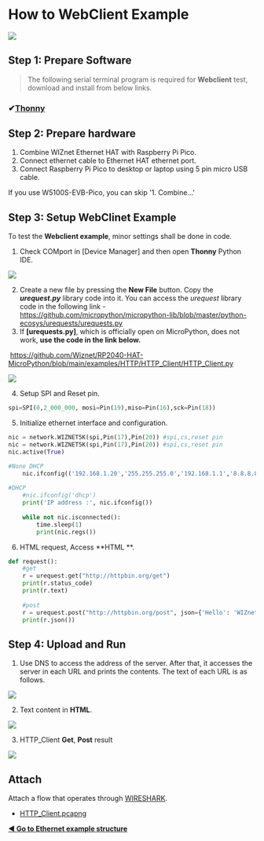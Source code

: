 # How to WebClient Example

![][link-http]


## Step 1: Prepare Software

> The following serial terminal program is required for **Webclient** test, download and install from below links.

### &#10004;[**Thonny**][link-thonny]




## Step 2: Prepare hardware

1. Combine WIZnet Ethernet HAT with Raspberry Pi Pico.
2. Connect ethernet cable to Ethernet HAT ethernet port.
3. Connect Raspberry Pi Pico to desktop or laptop using 5 pin micro USB cable.



If you use W5100S-EVB-Pico, you can skip '1. Combine...'



## Step 3: Setup WebClinet Example

To test the **Webclient example**, minor settings shall be done in code.

1. Check COMport in [Device Manager] and then open **Thonny** Python IDE.

![][link-thonny_http]

2. Create a new file by pressing the **New File** button. Copy the ***urequest.py*** library code into it. You can access the *urequest* library code in the following link - https://github.com/micropython/micropython-lib/blob/master/python-ecosys/urequests/urequests.py
2. If **[urequests.py]**, which is officially open on MicroPython, does not work, **use the code in the link below.**

​		https://github.com/Wiznet/RP2040-HAT-MicroPython/blob/main/examples/HTTP/HTTP_Client/HTTP_Client.py



![][link-request_lib]

4. Setup SPI and Reset pin.

```python
spi=SPI(0,2_000_000, mosi=Pin(19),miso=Pin(16),sck=Pin(18))
```

5. Initialize ethernet interface and configuration.

```python
nic = network.WIZNET5K(spi,Pin(17),Pin(20)) #spi,cs,reset pin
nic = network.WIZNET5K(spi,Pin(17),Pin(20)) #spi,cs,reset pin
nic.active(True)

#None DHCP
    nic.ifconfig(('192.168.1.20','255.255.255.0','192.168.1.1','8.8.8.8'))
    
#DHCP
    #nic.ifconfig('dhcp')
    print('IP address :', nic.ifconfig())
    
    while not nic.isconnected():
        time.sleep(1)
        print(nic.regs())
```

6. HTML request, Access **HTML **.

```python
def request():
    #get
    r = urequest.get("http://httpbin.org/get")
    print(r.status_code)
    print(r.text)
    
    #post
    r = urequest.post("http://httpbin.org/post", json={'Hello': 'WIZnet'})
    print(r.json())
```



## Step 4: Upload and Run

1. Use DNS to access the address of the server. After that, it accesses the server in each URL and prints the contents. The text of each URL is as follows.

![][link-webclient_1]

2. Text content in **HTML**.

![][link-webclient_2]

3. HTTP_Client **Get**, **Post** result

![][link-webclient_3]



## Attach

Attach a flow that operates through [WIRESHARK][link-wireshark].

- [HTTP_Client.pcapng](https://github.com/Wiznet/RP2040-HAT-MicroPython/tree/main/example/HTTP/HTTP_Client)



 [**◀ Go to Ethernet example structure**](#ethernet_example_structure)





<!--
Link
-->

[link-thonny]: https://thonny.org/

[link-wireshark]: https://www.wireshark.org/#download



[link-http]: https://github.com/Wiznet/RP2040-HAT-MicroPython/blob/main/static/images/HTTP/HTTP.png
[link-thonny_http]: https://github.com/Wiznet/RP2040-HAT-MicroPython/blob/main/static/images/HTTP/Thonny_conf_1.png
[link-request_lib]: https://github.com/Wiznet/RP2040-HAT-MicroPython/blob/main/static/images/HTTP/webclient_request.png
[link-webclient_1]: https://github.com/Wiznet/RP2040-HAT-MicroPython/blob/main/static/images/HTTP/webclient_1.png
[link-webclient_2]: https://github.com/Wiznet/RP2040-HAT-MicroPython/blob/main/static/images/HTTP/webclient_2.png
[link-webclient_3]: https://github.com/Wiznet/RP2040-HAT-MicroPython/blob/main/static/images/HTTP/webclient_3.png


